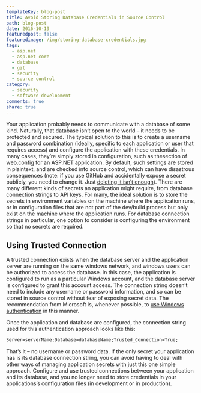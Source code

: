 ```yaml
---
templateKey: blog-post
title: Avoid Storing Database Credentials in Source Control
path: blog-post
date: 2016-10-19
featuredpost: false
featuredimage: /img/storing-database-credentials.jpg
tags:
  - asp.net
  - asp.net core
  - database
  - git
  - security
  - source control
category:
  - security
  - software development
comments: true
share: true
---
```

Your application probably needs to communicate with a database of some kind. Naturally, that database isn’t open to the world – it needs to be protected and secured. The typical solution to this is to create a username and password combination (ideally, specific to each application or user that requires access) and configure the application with these credentials. In many cases, they’re simply stored in configuration, such as thesection of web.config for an ASP.NET application. By default, such settings are stored in plaintext, and are checked into source control, which can have disastrous consequences (note: if you use GitHub and accidentally expose a secret publicly, you need to change it. Just [deleting it isn’t enough](http://jordan-wright.com/blog/2014/12/30/why-deleting-sensitive-information-from-github-doesnt-save-you/)). There are many different kinds of secrets an application might require, from database connection strings to API keys. For many, the ideal solution is to store the secrets in environment variables on the machine where the application runs, or in configuration files that are not part of the dev/build process but only exist on the machine where the application runs. For database connection strings in particular, one option to consider is configuring the environment so that no secrets are required.

## Using Trusted Connection

A trusted connection exists when the database server and the application server are running on the same windows network, and windows users can be authorized to access the database. In this case, the application is configured to run as a particular Windows account, and the database server is configured to grant this account access. The connection string doesn’t need to include any username or password information, and so can be stored in source control without fear of exposing secret data. The recommendation from Microsoft is, whenever possible, to [use Windows authentication](https://msdn.microsoft.com/en-us/library/ms144284.aspx) in this manner.

Once the application and database are configured, the connection string used for this authentication approach looks like this:

```asp
Server=serverName;Database=databaseName;Trusted_Connection=True;
```

That’s it – no username or password data. If the only secret your application has is its database connection string, you can avoid having to deal with other ways of managing application secrets with just this one simple approach. Configure and use trusted connections between your application and its database, and you no longer need to store credentials in your applications’s configuration files (in development or in production).